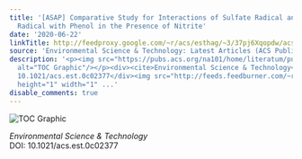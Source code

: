 ```yaml
---
title: '[ASAP] Comparative Study for Interactions of Sulfate Radical and Hydroxyl
  Radical with Phenol in the Presence of Nitrite'
date: '2020-06-22'
linkTitle: http://feedproxy.google.com/~r/acs/esthag/~3/37pj6Xqopdw/acs.est.0c02377
source: 'Environmental Science & Technology: Latest Articles (ACS Publications)'
description: '<p><img src="https://pubs.acs.org/na101/home/literatum/publisher/achs/journals/content/esthag/0/esthag.ahead-of-print/acs.est.0c02377/20200622/images/medium/es0c02377_0006.gif"
  alt="TOC Graphic"/></p><div><cite>Environmental Science & Technology</cite></div><div>DOI:
  10.1021/acs.est.0c02377</div><img src="http://feeds.feedburner.com/~r/acs/esthag/~4/37pj6Xqopdw"
  height="1" width="1" ...'
disable_comments: true
---
```

<p><img src="https://pubs.acs.org/na101/home/literatum/publisher/achs/journals/content/esthag/0/esthag.ahead-of-print/acs.est.0c02377/20200622/images/medium/es0c02377_0006.gif" alt="TOC Graphic"/></p><div><cite>Environmental Science & Technology</cite></div><div>DOI: 10.1021/acs.est.0c02377</div><img src="http://feeds.feedburner.com/~r/acs/esthag/~4/37pj6Xqopdw" height="1" width="1" ...